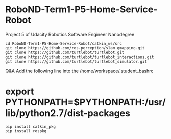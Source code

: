 # RoboND-Term1-P5-Home-Service-Robot
Project 5 of Udacity Robotics Software Engineer Nanodegree

```
cd RoboND-Term1-P5-Home-Service-Robot/catkin_ws/src  
git clone https://github.com/ros-perception/slam_gmapping.git  
git clone https://github.com/turtlebot/turtlebot.git  
git clone https://github.com/turtlebot/turtlebot_interactions.git  
git clone https://github.com/turtlebot/turtlebot_simulator.git  
```

Q&A
Add the following line into the /home/workspace/.student_bashrc
# export PYTHONPATH=$PYTHONPATH:/usr/lib/python2.7/dist-packages  
```
pip install catkin_pkg  
pip install rospkg  
```